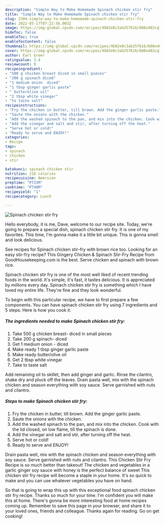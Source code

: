 ```yaml
---
description: "Simple Way to Make Homemade Spinach chicken stir fry"
title: "Simple Way to Make Homemade Spinach chicken stir fry"
slug: 2304-simple-way-to-make-homemade-spinach-chicken-stir-fry
date: 2022-05-17T07:22:56.003Z
image: https://img-global.cpcdn.com/recipes/4b82e8c3ab257616/680x482cq70/spinach-chicken-stir-fry-recipe-main-photo.jpg
hideToc: false
enableToc: true
enableTocContent: false
thumbnail: https://img-global.cpcdn.com/recipes/4b82e8c3ab257616/680x482cq70/spinach-chicken-stir-fry-recipe-main-photo.jpg
cover: https://img-global.cpcdn.com/recipes/4b82e8c3ab257616/680x482cq70/spinach-chicken-stir-fry-recipe-main-photo.jpg
author: Earl Greer
ratingvalue: 3.4
reviewcount: 9
recipeingredient:
- "500 g chicken breast diced in small pieces"
- "200 g spinach diced"
- "1 medium onion  diced"
- "1 tbsp ginger garlic paste"
- " butterolive oil"
- "2 tbsp white vinegar"
- "to taste salt"
recipeinstructions:
- "Fry the chicken in butter, till brown. Add the ginger garlic paste."
- "Saute the onions with the chicken."
- "Add the washed spinach to the pan, and mix into the chicken. Cook with the lid closed, on low flame, till the spinach is done."
- "Add the vinegar and salt and stir, after turning off the heat."
- "Serve hot or cold!"
- "Ready to serve and ENJOY!"
categories:
- Recipe
tags:
- spinach
- chicken
- stir

katakunci: spinach chicken stir 
nutrition: 216 calories
recipecuisine: American
preptime: "PT33M"
cooktime: "PT40M"
recipeyield: "1"
recipecategory: Lunch

---
```



![Spinach chicken stir fry](https://img-global.cpcdn.com/recipes/4b82e8c3ab257616/680x482cq70/spinach-chicken-stir-fry-recipe-main-photo.jpg)

Hello everybody, it is me, Dave, welcome to our recipe site. Today, we're going to prepare a special dish, spinach chicken stir fry. It is one of my favorites. This time, I'm gonna make it a little bit unique. This is gonna smell and look delicious.

See recipes for Spinach chicken stir-fry with brown rice too. Looking for an easy stir-fry recipe? This Gingery Chicken & Spinach Stir-Fry Recipe from GoodHousekeeping.com is the best. Serve chicken and spinach with brown rice.

Spinach chicken stir fry is one of the most well liked of recent trending foods in the world. It's simple, it's fast, it tastes delicious. It is appreciated by millions every day. Spinach chicken stir fry is something which I have loved my entire life. They're fine and they look wonderful.


To begin with this particular recipe, we have to first prepare a few components. You can have spinach chicken stir fry using 7 ingredients and 5 steps. Here is how you cook it.

<!--inarticleads1-->

##### The ingredients needed to make Spinach chicken stir fry:

1. Take 500 g chicken breast- diced in small pieces
1. Take 200 g spinach- diced
1. Get 1 medium onion - diced
1. Make ready 1 tbsp ginger garlic paste
1. Make ready  butter/olive oil
1. Get 2 tbsp white vinegar
1. Take to taste salt


Add remaining oil to skillet, then add ginger and garlic. Rinse the cilantro, shake dry and pluck off the leaves. Drain pasta well, mix with the spinach chicken and season everything with soy sauce. Serve garnished with nuts and cilantro. 

<!--inarticleads2-->

##### Steps to make Spinach chicken stir fry:

1. Fry the chicken in butter, till brown. Add the ginger garlic paste.
1. Saute the onions with the chicken.
1. Add the washed spinach to the pan, and mix into the chicken. Cook with the lid closed, on low flame, till the spinach is done.
1. Add the vinegar and salt and stir, after turning off the heat.
1. Serve hot or cold!
1. Ready to serve and ENJOY!

Drain pasta well, mix with the spinach chicken and season everything with soy sauce. Serve garnished with nuts and cilantro. This Chicken Stir Fry Recipe is so much better than takeout! The chicken and vegetables in a garlic ginger soy sauce with honey is the perfect balance of sweet This chicken stir fry recipe will become a staple in your home. It&#39;s so quick to make and you can use whatever vegetables you have on hand. 

So that is going to wrap this up with this exceptional food spinach chicken stir fry recipe. Thanks so much for your time. I'm confident you will make this at home. There's gonna be more interesting food at home recipes coming up. Remember to save this page in your browser, and share it to your loved ones, friends and colleague. Thanks again for reading. Go on get cooking!
